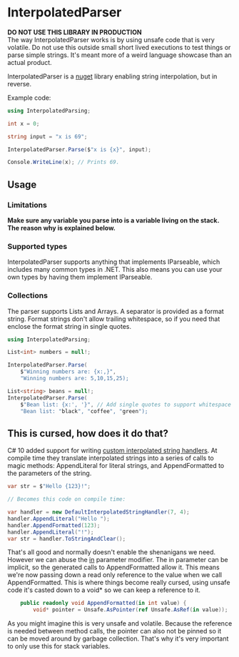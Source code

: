 
# InterpolatedParser

**DO NOT USE THIS LIBRARY IN PRODUCTION**  
The way InterpolatedParser works is by using unsafe code that is very volatile. Do not use this outside small short lived executions to test things or parse simple strings. It's meant more of a weird language showcase than an actual product.

InterpolatedParser is a [nuget](https://github.com/AntonBergaker/InterpolatedParser) library enabling string interpolation, but in reverse.

Example code:
```csharp
using InterpolatedParsing;

int x = 0;

string input = "x is 69";

InterpolatedParser.Parse($"x is {x}", input);

Console.WriteLine(x); // Prints 69.
```

## Usage

### Limitations
**Make sure any variable you parse into is a variable living on the stack. The reason why is explained below.** 

### Supported types
InterpolatedParser supports anything that implements IParseable<T>, which includes many common types in .NET. This also means you can use your own types by having them implement IParseable<T>.

### Collections
The parser supports Lists and Arrays. A separator is provided as a format string. Format strings don't allow trailing whitespace, so if you need that enclose the format string in single quotes.

```csharp
using InterpolatedParsing;

List<int> numbers = null!;

InterpolatedParser.Parse(
	$"Winning numbers are: {x:,}",
	"Winning numbers are: 5,10,15,25);

List<string> beans = null!;
InterpolatedParser.Parse(
	$"Bean list: {x:', '}", // Add single quotes to support whitespace
	"Bean list: "black", "coffee", "green");

```


## This is cursed, how does it do that?
C# 10 added support for writing [custom interpolated string handlers](https://learn.microsoft.com/en-us/dotnet/csharp/whats-new/tutorials/interpolated-string-handler). At compile time they translate interpolated strings into a series of calls to magic methods: AppendLiteral for literal strings, and AppendFormatted to the parameters of the string.

```csharp
var str = $"Hello {123}!";

// Becomes this code on compile time:

var handler = new DefaultInterpolatedStringHandler(7, 4);
handler.AppendLiteral("Hello ");
handler.AppendFormatted(123);
handler.AppendLiteral("!");
var str = handler.ToStringAndClear();
```

That's all good and normally doesn't enable the shenanigans we need. However we can abuse the [in](https://learn.microsoft.com/en-us/dotnet/csharp/language-reference/keywords/method-parameters#in-parameter-modifier) parameter modifier. The in parameter can be implicit, so the generated calls to AppendFormatted allow it. This means we're now passing down a read only reference to the value when we call AppendFormatted. This is where things become really cursed, using unsafe code it's casted down to a void\* so we can keep a reference to it.

```csharp
    public readonly void AppendFormatted(in int value) {
        void* pointer = Unsafe.AsPointer(ref Unsafe.AsRef(in value));
```

As you might imagine this is very unsafe and volatile. Because the reference is needed between method calls, the pointer can also not be pinned so it can be moved around by garbage collection. That's why it's very important to only use this for stack variables. 
